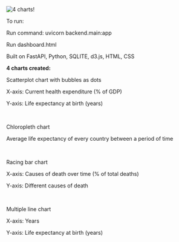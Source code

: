 ![4 charts!](https://github.com/user-attachments/assets/127086a0-d4b5-4c73-922d-23916dfffb6b)

To run:

Run command: uvicorn backend.main:app 

Run dashboard.html

Built on FastAPI, Python, SQLITE, d3.js, HTML, CSS

**4 charts created:**

Scatterplot chart with bubbles as dots

X-axis: Current health expenditure (% of GDP)

Y-axis: Life expectancy at birth (years)

<br>

Chloropleth chart

Average life expectancy of every country between a period of time

<br>

Racing bar chart

X-axis: Causes of death over time (% of total deaths)

Y-axis: Different causes of death

<br>

Multiple line chart

X-axis: Years

Y-axis: Life expectancy at birth (years)

